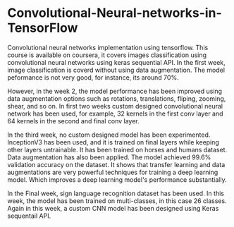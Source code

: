 # Convolutional-Neural-networks-in-TensorFlow
Convolutional neural networks implementation using tensorflow. This course is available on coursera, it covers images classification using convolutional neural networks using keras sequential API. In the first week, image classification is coverd without using data augmentation. The model peformance is not very good, for instance, its around 70%.

However, in the week 2, the model performance has been improved using data augmentation options such as rotations, translations, fliping, zooming, shear, and so on. In first two weeks custom designed convolutional neural network has been used, for example, 32 kernels in the first conv layer and 64 kernels in the second and final conv layer.

In the third week, no custom designed model has been experimented. InceptionV3 has been used, and it is trained on final layers while keeping other layers untrainable. It has been trained on horses and humans dataset. Data augmentation has also been applied. The model achieved 99.6% validation accuracy on the dataset. It shows that transfer learning and data augmentations are very powerful techniques for training a deep learning model. Which improves a deep learning model's performance substantially.

In the Final week, sign language recognition dataset has been used. In this week, the model has been trained on multi-classes, in this case 26 classes. Again in this week, a custom CNN model has been designed using Keras sequentail API.
